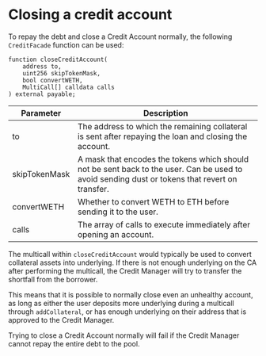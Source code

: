 # Closing a credit account

To repay the debt and close a Credit Account normally, the following `CreditFacade` function can be used:

```=solidity
function closeCreditAccount(
    address to,
    uint256 skipTokenMask,
    bool convertWETH,
    MultiCall[] calldata calls
) external payable;
```

| Parameter      | Description                                                                          |
| -------------- | -------------------------------------------------------------------------------------|
| to | The address to which the remaining collateral is sent after repaying the loan and closing the account.                                               |
| skipTokenMask     | A mask that encodes the tokens which should not be sent back to the user. Can be used to avoid sending dust or tokens that revert on transfer. | 
| convertWETH  | Whether to convert WETH to ETH before sending it to the user.  |
| calls | The array of calls to execute immediately after opening an account.                                                  |

The multicall within `closeCreditAccount` would typically be used to convert collateral assets into underlying. If there is not enough underlying on the CA after performing the multicall, the Credit Manager will try to transfer the shortfall from the borrower.

This means that it is possible to normally close even an unhealthy account, as long as either the user deposits more underlying during a multicall through `addCollateral`, or has enough underlying on their address that is approved to the Credit Manager. 

Trying to close a Credit Account normally will fail if the Credit Manager cannot repay the entire debt to the pool.